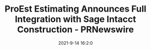 ---
"title": "ProEst Estimating Announces Full Integration with Sage Intacct Construction - PRNewswire"
"date": "2021-9-14 16:2:0"
"feed_name": "GOOGLENEWS"
"feed_website": "https://news.google.com/rss/search?q=oil%26gas%7Cdrilling%7Cmining%7Cconstruction%7Cindustrial&hl=en-US&gl=US&ceid=US:en"
"feed_rss": "https://news.google.com/rss/search?q=oil%26gas%7Cdrilling%7Cmining%7Cconstruction%7Cindustrial&hl=en-US&gl=US&ceid=US:en"
"link": "https://www.prnewswire.com/news-releases/proest-estimating-announces-full-integration-with-sage-intacct-construction-301376461.html"
"file": "_posts/2021-1-1-3bd93b5cc29c898084f1a6b889bcfb39914f3b2c.md"
"accident": "0"
"drilling": "0"
---